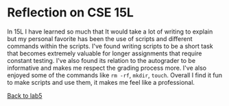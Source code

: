 # Reflection on CSE 15L

In 15L I have learned so much that It would take a lot of writing to explain but my personal favorite has been the use of scripts
and different commands within the scripts. I've found writing scripts to be a short task that becomes extremely valuable for longer 
assignments that require constant testing. I've also found its relation to the autograder to be informative and makes me respect
the grading process more. I've also enjoyed some of the commands like `rm -rf`, `mkdir`, `touch`. Overall I find it fun to make scripts
and use them, it makes me feel like a professional.  


[Back to lab5](lab5.md)
